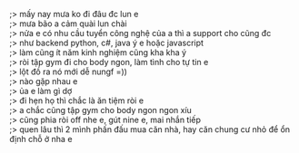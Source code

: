 ;> mấy nay mưa ko đi đâu đc lun e<br>
;> mưa bão a cảm quài lun chài<br>
;> nửa e có nhu cầu tuyển công nghệ của a thì a support cho cũng đc<br>
;> như backend python, c#, java ý e hoặc javascript<br>
;> làm cũng ít năm kinh nghiệm cũng kha kha ý<br>
;> ròi tập gym đi cho body ngon, làm tình cho tự tin e<br>
;> lột đồ ra nó mới dễ nungf =))<br>
;> nào gặp nhau e<br>
;> ủa e làm gì dợ<br>
;> đi hẹn họ thì chắc là ăn tiệm ròi e<br>
;> a chắc cũng tập gym cho body ngon ngon xíu<br>
;> cũng phia ròi off nhe e, gút nine e, mai nhắn tiếp<br>
;> quen lâu thì 2 mình phấn đấu mua căn nhà, hay căn chung cư nhỏ để ổn định chỗ ở nha e<br>
